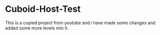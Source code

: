# Cuboid-Host-Test
This is a copied project from youtube and i have made some changes and added some more levels into it.

